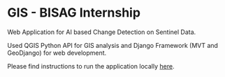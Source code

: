 # GIS - BISAG Internship

Web Application for AI based Change Detection on Sentinel Data.

Used QGIS Python API for GIS analysis and Django Framework (MVT and GeoDjango) for web development.

Please find instructions to run the application locally [here](https://github.com/PavanReddy28/GIS/blob/main/Instructions.md).
